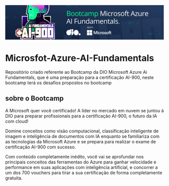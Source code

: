<img src="./imagem/banner bootcamp.jpeg" width="1000">

# Microsfot-Azure-AI-Fundamentals
Repositório criado referente ao Bootcamp da DIO Microsoft Azure Ai Fundamentals, que é uma preparação para a certificação AI-900, neste bootcamp terá os desafios propostos no bootcamp

## sobre o Bootcamp
A Microsoft quer você certificado! A líder no mercado em nuvem se juntou à DIO para preparar profissionais para a certificação AI-900, o futuro da IA com cloud!

Domine conceitos como visão computacional, classificação inteligente de imagem e inteligência de documentos com IA enquanto se familiariza com as tecnologias da Microsoft Azure e se prepara para realizar o exame de certificação AI-900 com sucesso.

Com conteúdo completamente inédito, você vai se aprofundar nos principais conceitos das ferramentas do Azure para ganhar velocidade e performance em suas aplicações com inteligência artificial, e concorrer a um dos 700 vouchers para tirar a sua certificação de forma completamente gratuita.